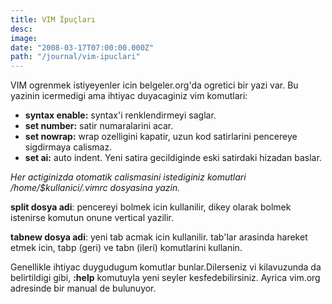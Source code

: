 ```yaml
---
title: VIM İpuçları
desc:
image:
date: "2008-03-17T07:00:00.000Z"
path: "/journal/vim-ipuclari"
---
```


VIM ogrenmek istiyeyenler icin belgeler.org'da ogretici bir yazi var. Bu yazinin icermedigi ama ihtiyac duyacaginiz vim komutlari:

* **syntax enable:** syntax'i renklendirmeyi saglar.
* **set number:** satir numaralarini acar.
* **set nowrap:** wrap ozelligini kapatir, uzun kod satirlarini pencereye sigdirmaya calismaz.
* **set ai:** auto indent. Yeni satira gecildiginde eski satirdaki hizadan baslar.

*Her actiginizda otomatik calismasini istediginiz komutlari /home/$kullanici/.vimrc dosyasina yazin.*

**split dosya adi**: pencereyi bolmek icin kullanilir, dikey olarak bolmek istenirse komutun onune vertical yazilir.

**tabnew dosya adi**: yeni tab acmak icin kullanilir. tab'lar arasinda hareket etmek icin, tabp (geri) ve tabn (ileri) komutlarini kullanin.

Genellikle ihtiyac duygudugum komutlar bunlar.Dilerseniz vi kilavuzunda da belirtildigi gibi, **:help** komutuyla yeni seyler kesfedebilirsiniz.
Ayrica vim.org adresinde bir manual de bulunuyor.
